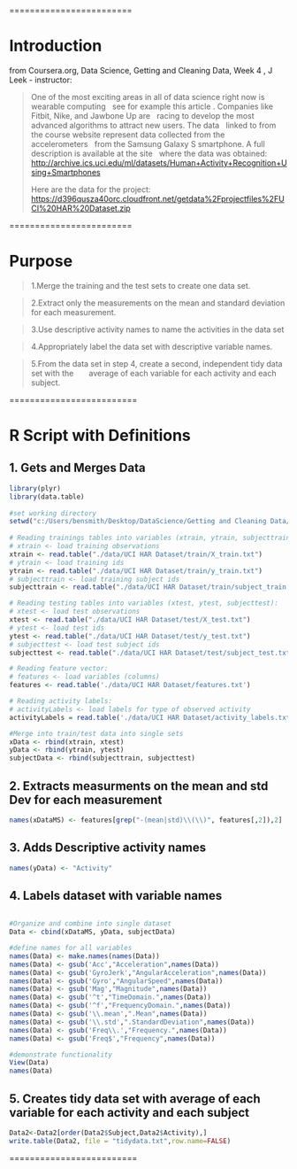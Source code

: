 ========================
# Introduction   
from Coursera.org, Data Science, Getting and Cleaning Data, Week 4 , J Leek - instructor:  
>One of the most exciting areas in all of data science right now is wearable computing   
>see for example this article . Companies like Fitbit, Nike, and Jawbone Up are   
>racing to develop the most advanced algorithms to attract new users. The data   
>linked to from the course website represent data collected from the accelerometers   
>from the Samsung Galaxy S smartphone. A full description is available at the site   
>where the data was obtained:  
>  
>http://archive.ics.uci.edu/ml/datasets/Human+Activity+Recognition+Using+Smartphones  
>  
>Here are the data for the project:  
>https://d396qusza40orc.cloudfront.net/getdata%2Fprojectfiles%2FUCI%20HAR%20Dataset.zip  

========================  
# Purpose  
> 1.Merge the training and the test sets to create one data set.  
  
> 2.Extract only the measurements on the mean and standard deviation for each measurement.  

> 3.Use descriptive activity names to name the activities in the data set  

> 4.Appropriately label the data set with descriptive variable names.  

> 5.From the data set in step 4, create a second, independent tidy data set with the    
>   average of each variable for each activity and each subject.  

=========================
# R Script with Definitions

## 1. Gets and Merges Data  
```R #Load R packages          
library(plyr)  
library(data.table)  
  
#set working directory  
setwd("c:/Users/bensmith/Desktop/DataScience/Getting and Cleaning Data/UCI HAR Dataset/") 
  
# Reading trainings tables into variables (xtrain, ytrain, subjecttrain):  
# xtrain <- load training observations  
xtrain <- read.table("./data/UCI HAR Dataset/train/X_train.txt")  
# ytrain <- load training ids  
ytrain <- read.table("./data/UCI HAR Dataset/train/y_train.txt")
# subjecttrain <- load training subject ids 
subjecttrain <- read.table("./data/UCI HAR Dataset/train/subject_train.txt")  

# Reading testing tables into variables (xtest, ytest, subjecttest):  
# xtest <- load test observations  
xtest <- read.table("./data/UCI HAR Dataset/test/X_test.txt")  
# ytest <- load test ids  
ytest <- read.table("./data/UCI HAR Dataset/test/y_test.txt")  
# subjecttest <- load test subject ids  
subjecttest <- read.table("./data/UCI HAR Dataset/test/subject_test.txt")  

# Reading feature vector:  
# features <- load variables (columns)
features <- read.table('./data/UCI HAR Dataset/features.txt')  

# Reading activity labels:  
# activityLabels <- load labels for type of observed activity
activityLabels = read.table('./data/UCI HAR Dataset/activity_labels.txt')  

#Merge into train/test data into single sets  
xData <- rbind(xtrain, xtest)  
yData <- rbind(ytrain, ytest)  
subjectData <- rbind(subjecttrain, subjecttest)  
```
  
## 2. Extracts measurments on the mean and std Dev for each measurement  
```R xDataMS <- xData[, grep("-(mean|std)\\(\\)", features[,2])]  
names(xDataMS) <- features[grep("-(mean|std)\\(\\)", features[,2]),2]  
```
  
## 3. Adds Descriptive activity names  
```R yData[,1] <- activityLabels[yData[,1],2]  
names(yData) <- "Activity"
```  

## 4. Labels dataset with variable names  
```R names(subjectData) <- "Subject"  

#Organize and combine into single dataset  
Data <- cbind(xDataMS, yData, subjectData)  

#define names for all variables  
names(Data) <- make.names(names(Data))  
names(Data) <- gsub('Acc',"Acceleration",names(Data))  
names(Data) <- gsub('GyroJerk',"AngularAcceleration",names(Data))  
names(Data) <- gsub('Gyro',"AngularSpeed",names(Data))  
names(Data) <- gsub('Mag',"Magnitude",names(Data))  
names(Data) <- gsub('^t',"TimeDomain.",names(Data))  
names(Data) <- gsub('^f',"FrequencyDomain.",names(Data))  
names(Data) <- gsub('\\.mean',".Mean",names(Data))  
names(Data) <- gsub('\\.std',".StandardDeviation",names(Data))  
names(Data) <- gsub('Freq\\.',"Frequency.",names(Data))  
names(Data) <- gsub('Freq$',"Frequency",names(Data))  

#demonstrate functionality  
View(Data)  
names(Data)
```  

## 5. Creates tidy data set with average of each variable for each activity and each subject  
```R Data2<-aggregate(. ~Subject + Activity, Data, mean)  
Data2<-Data2[order(Data2$Subject,Data2$Activity),]  
write.table(Data2, file = "tidydata.txt",row.name=FALSE)
```
=========================
